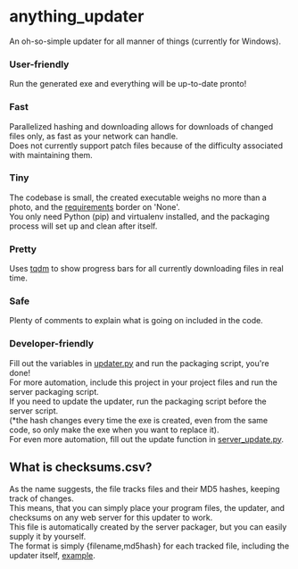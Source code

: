 # anything_updater
An oh-so-simple updater for all manner of things (currently for Windows).

### User-friendly
Run the generated exe and everything will be up-to-date pronto!

### Fast
Parallelized hashing and downloading allows for downloads of changed files only, as fast as your network can handle.  
Does not currently support patch files because of the difficulty associated with maintaining them.

### Tiny
The codebase is small, the created executable weighs no more than a photo, and the [requirements](requirements.txt) border on 'None'.  
You only need Python (pip) and virtualenv installed, and the packaging process will set up and clean after itself.

### Pretty
Uses [tqdm](https://github.com/tqdm/tqdm) to show progress bars for all currently downloading files in real time.

### Safe
Plenty of comments to explain what is going on included in the code.

### Developer-friendly
Fill out the variables in [updater.py](updater.py) and run the packaging script, you're done!  
For more automation, include this project in your project files and run the server packaging script.  
If you need to update the updater, run the packaging script before the server script.  
(*the hash changes every time the exe is created, even from the same code, so only make the exe when you want to replace it).  
For even more automation, fill out the update function in [server_update.py](server_update.py).

## What is checksums.csv?
As the name suggests, the file tracks files and their MD5 hashes, keeping track of changes.  
This means, that you can simply place your program files, the updater, and checksums on any web server for this updater to work.  
This file is automatically created by the server packager, but you can easily supply it by yourself.  
The format is simply {filename,md5hash} for each tracked file, including the updater itself, [example](checksums-example.csv).  
